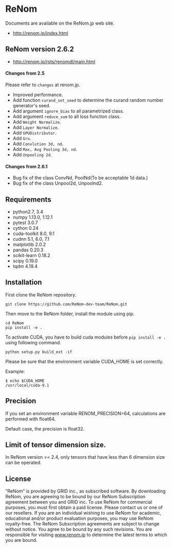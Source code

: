 # ReNom

Documents are available on the ReNom.jp web site.

- http://renom.jp/index.html

## ReNom version 2.6.2
- http://renom.jp/rsts/renomdl/main.html

#### Changes from 2.5

Please refer to `changes` at renom.jp.

- Improved performance.
- Add function `curand_set_seed` to determine the curand random number generator's seed.
- Add argument `ignore_bias` to all parametrized class.
- Add argument `reduce_sum` to all loss function class.
- Add `Weight Normalize`.
- Add `Layer Normalize`.
- Add `GPUDistributor`.
- Add `Gru`.
- Add `Convlution 3d, nd`.
- Add `Max, Avg Pooling 3d, nd`.
- Add `Unpooling 2d`.

#### Changes from 2.6.1
- Bug fix of the class ConvNd, PoolNd(To be acceptable 1d data.)
- Bug fix of the class Unpool2d, Unpoolnd2.


## Requirements

- python2.7, 3.4
- numpy 1.13.0, 1.12.1
- pytest 3.0.7
- cython 0.24
- cuda-toolkit 8.0, 9.1
- cudnn 5.1, 6.0, 7.1
- matplotlib 2.0.2
- pandas 0.20.3
- scikit-learn 0.18.2
- scipy 0.19.0
- tqdm 4.19.4

## Installation

First clone the ReNom repository.

	git clone https://github.com/ReNom-dev-team/ReNom.git

Then move to the ReNom folder, install the module using pip.

	cd ReNom
	pip install -e .

To activate CUDA, you have to build cuda modules before `pip install -e .` 
using following command.

    python setup.py build_ext -if

Please be sure that the environment variable CUDA_HOME is set correctly.

Example:

	$ echo $CUDA_HOME
	/usr/local/cuda-9.1
	

## Precision

If you set an environment variable RENOM_PRECISION=64, 
calculations are performed with float64.

Default case, the precision is float32.

## Limit of tensor dimension size.
In ReNom version >= 2.4, only tensors that have less than 6 dimension size can be operated.


## License

“ReNom” is provided by GRID inc., as subscribed software.  By downloading ReNom, you are agreeing to be bound by our ReNom Subscription agreement between you and GRID inc.
To use ReNom for commercial purposes, you must first obtain a paid license. Please contact us or one of our resellers.  If you are an individual wishing to use ReNom for academic, educational and/or product evaluation purposes, you may use ReNom royalty-free.
The ReNom Subscription agreements are subject to change without notice. You agree to be bound by any such revisions. You are responsible for visiting www.renom.jp to determine the latest terms to which you are bound.
